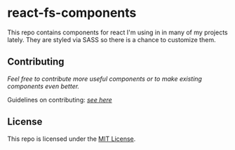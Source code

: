# react-fs-components

This repo contains components for react I'm using in in many of my projects lately. They are styled via SASS so there is a chance to customize them.

## Contributing

*Feel free to contribute more useful components or to make existing components even better.*

Guidelines on contributing: *[see here](https://github.com/florianstahr/react-fs-components/blob/master/CONTRIBUTING.md)*

## License

This repo is licensed under the [MIT License](https://github.com/florianstahr/react-fs-components/blob/master/LICENSE).